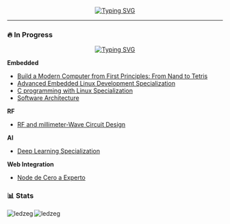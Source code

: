 
<p align="center">
<a href="https://git.io/typing-svg"><img src="https://readme-typing-svg.demolab.com?font=Shadows+Into+Light&size=55&duration=2000&pause=1000&color=000000&background=FFFFFF&center=true&vCenter=true&width=1000&height=120&lines=%60%60'-.%2C_%2C.-'%60%60'-.%2C_%2C.%3D'%60%60'-.%2C_%2C.-'%60%60'-.%2C_%2C.%3D'%60%60+STAY+CURIOUS!+%60%60'-.%2C_%2C.-'%60%60'-.%2C_%2C.%3D'%60%60'-.%2C_%2C.-'%60%60'-.%2C_%2C.%3D'%60%60;o+1+o+o+1+o+1+1+o+o+1+o+1+o+o+1+%3C+STAY+HACK!+%3E+o+1+o+o+1+o+1+1+o+o+1+o+1+o+o+1" alt="Typing SVG" /></a>
</p>

<!--
### Where I am:
**Contact:**
<a href="https://linkedin.com/in/nelsonrs" target="blank"><img align="center" src="https://raw.githubusercontent.com/rahuldkjain/github-profile-readme-generator/master/src/images/icons/Social/linked-in-alt.svg" alt="nelsonrs" height="30" width="40" /></a>
<a href="https://twitter.com/siezeg" target="blank"><img align="center" src="https://raw.githubusercontent.com/rahuldkjain/github-profile-readme-generator/master/src/images/icons/Social/twitter.svg" alt="siezeg" height="30" width="40" /></a>
<a href="https://www.youtube.com/@siezeg" target="blank"><img align="center" src="https://raw.githubusercontent.com/rahuldkjain/github-profile-readme-generator/master/src/images/icons/Social/youtube.svg" alt="siezeg" height="30" width="40" /></a>

**Programming:**
<a href="https://exercism.org/profiles/siezeg" target="_blank" rel="noreferrer"> <img align="center" src="https://d24y9kuxp2d7l2.cloudfront.net/assets/icons/exercism-face-gradient-31ce1b1261c54ead735cf687a2dc8549b3d00bb1.svg" alt="python" width="40" height="35"/> </a> 
<a href="https://www.leetcode.com/siezeg" target="blank"><img align="center" src="https://raw.githubusercontent.com/rahuldkjain/github-profile-readme-generator/master/src/images/icons/Social/leet-code.svg" alt="siezeg" height="30" width="40" /></a>

---


> Click on each icon or link to check my work.
 
### ⚔️ Tools

**Programming:**
<a href="https://github.com/siezeg/portfolio/blob/main/tools/python.md" target="_blank" rel="noreferrer"> <img align="center" src="https://raw.githubusercontent.com/devicons/devicon/master/icons/python/python-original.svg" alt="python" width="35" height="35"/> </a> 

### 🧠 Skills
**Fundamentals:**
[Practice Journal]() **`circuits, algorithms, maths, ...`**  

**Hardware:**
[RF Design](https://github.com/siezeg/portfolio/blob/main/skills/rf_design.md) | [Digital Design](https://github.com/siezeg/portfolio/blob/main/skills/digital_design.md)

 **Computer Science:**  
-->
---

### 🔥 In Progress

<p align="center">
<a href="https://git.io/typing-svg"><img src="https://readme-typing-svg.demolab.com?font=Shadows+Into+Light&size=45&duration=2000&pause=1000&color=000000&background=FFFFFF&center=true&vCenter=true&width=1000&height=70&lines=Always+Learning+%F0%9F%91%A8%F0%9F%8F%BB%E2%80%8D%F0%9F%92%BB;Always+Improving+%F0%9F%8F%86" alt="Typing SVG" /></a>
</p>



**Embedded**
- [Build a Modern Computer from First Principles: From Nand to Tetris](https://github.com/siezeg/coursera-nand-2-tetris)
- [Advanced Embedded Linux Development Specialization](https://www.coursera.org/specializations/advanced-embedded-linux-development)
- [C programming with Linux Specialization](https://www.coursera.org/specializations/deep-learning)
- [Software Architecture](https://www.coursera.org/learn/software-architecture/home/info)

**RF**
- [RF and millimeter-Wave Circuit Design](https://github.com/siezeg/coursera-wireless-technology)

**AI**
- [Deep Learning Specialization](https://www.coursera.org/specializations/deep-learning)

**Web Integration**
- [Node de Cero a Experto](https://www.udemy.com/course/node-de-cero-a-experto/)  

### 📊 Stats
<p><img align="left" src="https://github-readme-stats.vercel.app/api?username=ledzeg&show_icons=true&locale=en&theme=swift" alt="ledzeg" /></p>
<p><img align="left" src="https://github-readme-stats.vercel.app/api/top-langs?username=ledzeg&show_icons=true&locale=en&layout=compact&theme=swift" alt="ledzeg" /></p>
